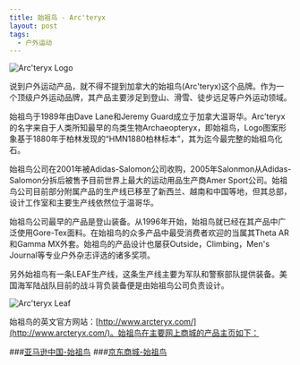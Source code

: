 ```yaml
---
title: 始祖鸟 - Arc'teryx
layout: post
tags:
  - 户外运动
---
```


![Arc'teryx Logo](http://pinpaiku.org/media/files/2013/02/23/arcteryx_logo.jpg)

说到户外运动产品，就不得不提到加拿大的始祖鸟(Arc'teryx)这个品牌。作为一个顶级户外运动品牌，其产品主要涉足到登山、滑雪、徒步远足等户外运动领域。

始祖鸟于1989年由Dave Lane和Jeremy Guard成立于加拿大温哥华。Arc’teryx的名字来自于人类所知最早的鸟类生物Archaeopteryx，即始祖鸟，Logo图案形象基于1880年于柏林发现的“HMN1880柏林标本”，其为迄今最完整的始祖鸟化石。

始祖鸟公司在2001年被Adidas-Salomon公司收购，2005年Salonmon从Adidas-Salomon分拆后被售予目前世界上最大的运动用品生产商Amer Sport公司。始祖鸟公司目前部分附属产品的生产线已移至了新西兰、越南和中国等地，但其总部，设计工作室和主要生产线依然位于温哥华。

始祖鸟公司最早的产品是登山装备。从1996年开始，始祖鸟就已经在其产品中广泛使用Gore-Tex面料。在始祖鸟的众多产品中最受消费者欢迎的当属其Theta AR和Gamma MX外套。始祖鸟的产品设计也屡获Outside，Climbing，Men's Journal等专业户外杂志评选的诸多奖项。

另外始祖鸟有一条LEAF生产线，这条生产线主要为军队和警察部队提供装备。美国海军陆战队目前的战斗背负装备便是由始祖鸟公司负责设计。

![Arc'teryx Leaf](http://pinpaiku.org/media/files/2013/02/23/arcteryx_leaf_sock.jpg)

始祖鸟的英文官方网站：[http://www.arcteryx.com/](http://www.arcteryx.com/)。始祖鸟在主要网上商城的产品主页如下：

###<a target="_blank" href="http://www.amazon.cn/s/?_encoding=UTF8&camp=536&creative=3132&field-keywords=Arcteryx%20%E5%A7%8B%E7%A5%96%E9%B8%9F&index=sporting&linkCode=ur2&search-type=ss&tag=qjoqbjlv-23">亚马逊中国-始祖鸟</a><img src="https://www.assoc-amazon.cn/e/ir?t=qjoqbjlv-23&l=ur2&o=28" width="1" height="1" border="0" alt="" style="border:none !important; margin:0px !important;" />
###[京东商城-始祖鸟](http://search.360buy.com/Search?keyword=arc'teryx&enc=utf-8)

